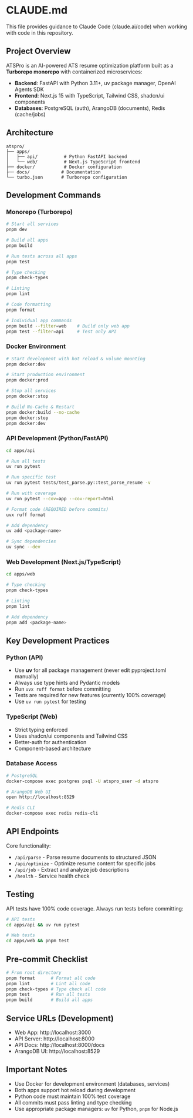# CLAUDE.md

This file provides guidance to Claude Code (claude.ai/code) when working with code in this repository.

## Project Overview

ATSPro is an AI-powered ATS resume optimization platform built as a **Turborepo monorepo** with containerized microservices:

- **Backend**: FastAPI with Python 3.11+, uv package manager, OpenAI Agents SDK
- **Frontend**: Next.js 15 with TypeScript, Tailwind CSS, shadcn/ui components
- **Databases**: PostgreSQL (auth), ArangoDB (documents), Redis (cache/jobs)

## Architecture

```
atspro/
├── apps/
│   ├── api/          # Python FastAPI backend
│   └── web/          # Next.js TypeScript frontend
├── docker/           # Docker configuration
├── docs/            # Documentation
└── turbo.json       # Turborepo configuration
```

## Development Commands

### Monorepo (Turborepo)
```bash
# Start all services
pnpm dev

# Build all apps
pnpm build

# Run tests across all apps
pnpm test

# Type checking
pnpm check-types

# Linting
pnpm lint

# Code formatting
pnpm format

# Individual app commands
pnpm build --filter=web    # Build only web app
pnpm test --filter=api     # Test only API
```

### Docker Environment
```bash
# Start development with hot reload & volume mounting
pnpm docker:dev

# Start production environment
pnpm docker:prod

# Stop all services
pnpm docker:stop

# Build No-Cache & Restart
pnpm docker:build --no-cache
pnpm docker:stop
pnpm docker:dev
```

### API Development (Python/FastAPI)
```bash
cd apps/api

# Run all tests
uv run pytest

# Run specific test
uv run pytest tests/test_parse.py::test_parse_resume -v

# Run with coverage
uv run pytest --cov=app --cov-report=html

# Format code (REQUIRED before commits)
uvx ruff format

# Add dependency
uv add <package-name>

# Sync dependencies
uv sync --dev
```

### Web Development (Next.js/TypeScript)
```bash
cd apps/web

# Type checking
pnpm check-types

# Linting
pnpm lint

# Add dependency
pnpm add <package-name>
```

## Key Development Practices

### Python (API)
- Use **uv** for all package management (never edit pyproject.toml manually)
- Always use type hints and Pydantic models
- Run `uvx ruff format` before committing
- Tests are required for new features (currently 100% coverage)
- Use `uv run pytest` for testing

### TypeScript (Web)
- Strict typing enforced
- Uses shadcn/ui components and Tailwind CSS
- Better-auth for authentication
- Component-based architecture

### Database Access
```bash
# PostgreSQL
docker-compose exec postgres psql -U atspro_user -d atspro

# ArangoDB Web UI
open http://localhost:8529

# Redis CLI
docker-compose exec redis redis-cli
```

## API Endpoints

Core functionality:
- `/api/parse` - Parse resume documents to structured JSON
- `/api/optimize` - Optimize resume content for specific jobs
- `/api/job` - Extract and analyze job descriptions
- `/health` - Service health check

## Testing

API tests have 100% code coverage. Always run tests before committing:

```bash
# API tests
cd apps/api && uv run pytest

# Web tests
cd apps/web && pnpm test
```

## Pre-commit Checklist

```bash
# From root directory
pnpm format      # Format all code
pnpm lint        # Lint all code
pnpm check-types # Type check all code
pnpm test        # Run all tests
pnpm build       # Build all apps
```

## Service URLs (Development)

- Web App: http://localhost:3000
- API Server: http://localhost:8000
- API Docs: http://localhost:8000/docs
- ArangoDB UI: http://localhost:8529

## Important Notes

- Use Docker for development environment (databases, services)
- Both apps support hot reload during development
- Python code must maintain 100% test coverage
- All commits must pass linting and type checking
- Use appropriate package managers: `uv` for Python, `pnpm` for Node.js
